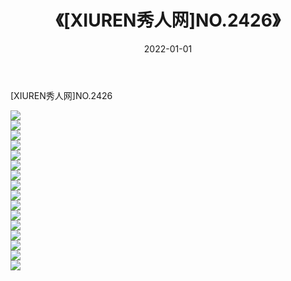 ﻿---
layout: post
title:  《[XIUREN秀人网]NO.2426》
date:   2022-01-01
img: http://img.660000.xyz/Sharelink/秀人网/秀人网第03部分/[XIUREN秀人网]NO.2426/000.jpg
categories: [美女, 清纯, 唯美]
---

[XIUREN秀人网]NO.2426

 ![](http://img.660000.xyz/Sharelink/秀人网/秀人网第03部分/[XIUREN秀人网]NO.2426/001.jpg) <br>![](http://img.660000.xyz/Sharelink/秀人网/秀人网第03部分/[XIUREN秀人网]NO.2426/002.jpg) <br>![](http://img.660000.xyz/Sharelink/秀人网/秀人网第03部分/[XIUREN秀人网]NO.2426/003.jpg) <br>![](http://img.660000.xyz/Sharelink/秀人网/秀人网第03部分/[XIUREN秀人网]NO.2426/004.jpg) <br>![](http://img.660000.xyz/Sharelink/秀人网/秀人网第03部分/[XIUREN秀人网]NO.2426/005.jpg) <br>![](http://img.660000.xyz/Sharelink/秀人网/秀人网第03部分/[XIUREN秀人网]NO.2426/006.jpg) <br>![](http://img.660000.xyz/Sharelink/秀人网/秀人网第03部分/[XIUREN秀人网]NO.2426/007.jpg) <br>![](http://img.660000.xyz/Sharelink/秀人网/秀人网第03部分/[XIUREN秀人网]NO.2426/008.jpg) <br>![](http://img.660000.xyz/Sharelink/秀人网/秀人网第03部分/[XIUREN秀人网]NO.2426/009.jpg) <br>![](http://img.660000.xyz/Sharelink/秀人网/秀人网第03部分/[XIUREN秀人网]NO.2426/010.jpg) <br>![](http://img.660000.xyz/Sharelink/秀人网/秀人网第03部分/[XIUREN秀人网]NO.2426/011.jpg) <br>![](http://img.660000.xyz/Sharelink/秀人网/秀人网第03部分/[XIUREN秀人网]NO.2426/012.jpg) <br>![](http://img.660000.xyz/Sharelink/秀人网/秀人网第03部分/[XIUREN秀人网]NO.2426/013.jpg) <br>![](http://img.660000.xyz/Sharelink/秀人网/秀人网第03部分/[XIUREN秀人网]NO.2426/014.jpg) <br>![](http://img.660000.xyz/Sharelink/秀人网/秀人网第03部分/[XIUREN秀人网]NO.2426/015.jpg) <br>![](http://img.660000.xyz/Sharelink/秀人网/秀人网第03部分/[XIUREN秀人网]NO.2426/016.jpg) <br>